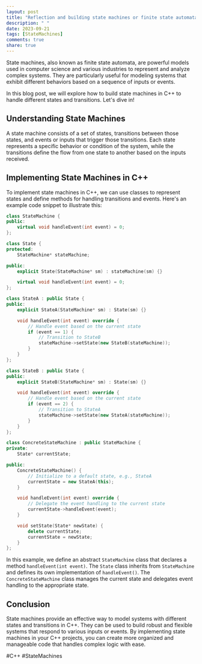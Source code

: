 ```yaml
---
layout: post
title: "Reflection and building state machines or finite state automata in C++."
description: " "
date: 2023-09-21
tags: [StateMachines]
comments: true
share: true
---
```


State machines, also known as finite state automata, are powerful models used in computer science and various industries to represent and analyze complex systems. They are particularly useful for modeling systems that exhibit different behaviors based on a sequence of inputs or events.

In this blog post, we will explore how to build state machines in C++ to handle different states and transitions. Let's dive in!

## Understanding State Machines

A state machine consists of a set of states, transitions between those states, and events or inputs that trigger those transitions. Each state represents a specific behavior or condition of the system, while the transitions define the flow from one state to another based on the inputs received.

## Implementing State Machines in C++

To implement state machines in C++, we can use classes to represent states and define methods for handling transitions and events. Here's an example code snippet to illustrate this:

```cpp
class StateMachine {
public:
    virtual void handleEvent(int event) = 0;
};

class State {
protected:
    StateMachine* stateMachine;

public:
    explicit State(StateMachine* sm) : stateMachine(sm) {}

    virtual void handleEvent(int event) = 0;
};

class StateA : public State {
public:
    explicit StateA(StateMachine* sm) : State(sm) {}

    void handleEvent(int event) override {
        // Handle event based on the current state
        if (event == 1) {
            // Transition to StateB
            stateMachine->setState(new StateB(stateMachine));
        }
    }
};

class StateB : public State {
public:
    explicit StateB(StateMachine* sm) : State(sm) {}

    void handleEvent(int event) override {
        // Handle event based on the current state
        if (event == 2) {
            // Transition to StateA
            stateMachine->setState(new StateA(stateMachine));
        }
    }
};

class ConcreteStateMachine : public StateMachine {
private:
    State* currentState;

public:
    ConcreteStateMachine() {
        // Initialize to a default state, e.g., StateA
        currentState = new StateA(this);
    }

    void handleEvent(int event) override {
        // Delegate the event handling to the current state
        currentState->handleEvent(event);
    }

    void setState(State* newState) {
        delete currentState;
        currentState = newState;
    }
};
```

In this example, we define an abstract `StateMachine` class that declares a method `handleEvent(int event)`. The `State` class inherits from `StateMachine` and defines its own implementation of `handleEvent()`. The `ConcreteStateMachine` class manages the current state and delegates event handling to the appropriate state.

## Conclusion

State machines provide an effective way to model systems with different states and transitions in C++. They can be used to build robust and flexible systems that respond to various inputs or events. By implementing state machines in your C++ projects, you can create more organized and manageable code that handles complex logic with ease.

#C++ #StateMachines